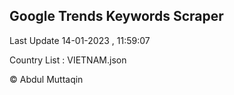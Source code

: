 

## Google Trends Keywords Scraper 
 
Last Update 14-01-2023 , 11:59:07

Country List :
VIETNAM.json



© Abdul Muttaqin 
